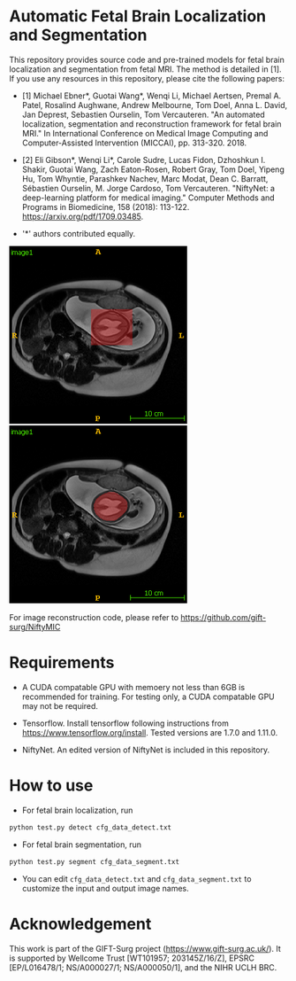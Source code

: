 # Automatic Fetal Brain Localization and Segmentation 
This repository provides source code and pre-trained models for fetal brain localization and segmentation from fetal MRI. The method is detailed in [1]. If you use any resources in this repository, please cite the following papers:

* [1] Michael Ebner*, Guotai Wang*, Wenqi Li, Michael Aertsen, Premal A. Patel, Rosalind Aughwane, Andrew Melbourne, Tom Doel, Anna L. David, Jan Deprest, Sebastien Ourselin, Tom Vercauteren. "An automated localization, segmentation and reconstruction framework for fetal brain MRI." In International Conference on Medical Image Computing and Computer-Assisted Intervention (MICCAI), pp. 313-320. 2018.

* [2] Eli Gibson*, Wenqi Li*, Carole Sudre, Lucas Fidon, Dzhoshkun I. Shakir, Guotai Wang, Zach Eaton-Rosen, Robert Gray, Tom Doel, Yipeng Hu, Tom Whyntie, Parashkev Nachev, Marc Modat, Dean C. Barratt, Sébastien Ourselin, M. Jorge Cardoso, Tom Vercauteren.
"NiftyNet: a deep-learning platform for medical imaging." Computer Methods and Programs in Biomedicine, 158 (2018): 113-122. https://arxiv.org/pdf/1709.03485.

*    '*' authors contributed equally.

![detect result](./demo_data/detect.png)
![detect result](./demo_data/segment.png)

For image reconstruction code, please refer to https://github.com/gift-surg/NiftyMIC

# Requirements
* A CUDA compatable GPU with memoery not less than 6GB is recommended for training. For testing only, a CUDA compatable GPU may not be required.

* Tensorflow. Install tensorflow following instructions from https://www.tensorflow.org/install. Tested versions are 1.7.0 and 1.11.0.

* NiftyNet. An edited version of NiftyNet is included in this repository.

# How to use

* For fetal brain localization, run

```bash
python test.py detect cfg_data_detect.txt
```


* For fetal brain segmentation, run

```bash
python test.py segment cfg_data_segment.txt
```

* You can edit `cfg_data_detect.txt` and `cfg_data_segment.txt` to customize the input and output image names.

# Acknowledgement
This work is part of the GIFT-Surg project (https://www.gift-surg.ac.uk/). It is supported by Wellcome Trust [WT101957; 203145Z/16/Z], EPSRC [EP/L016478/1; NS/A000027/1; NS/A000050/1], and the NIHR UCLH BRC.
